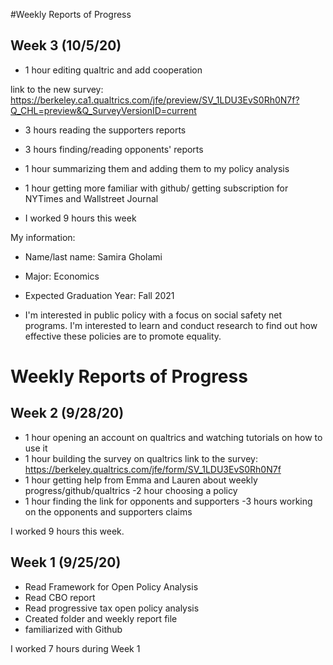 
#Weekly Reports of Progress


## Week 3 (10/5/20)

* 1 hour editing qualtric and add cooperation

link to the new survey:
https://berkeley.ca1.qualtrics.com/jfe/preview/SV_1LDU3EvS0Rh0N7f?Q_CHL=preview&Q_SurveyVersionID=current

* 3 hours reading the supporters reports

* 3 hours finding/reading opponents' reports

* 1 hour summarizing them and adding them to my policy analysis

* 1 hour getting more familiar with github/ getting subscription for NYTimes and Wallstreet Journal


* I worked 9 hours this week

My information:
* Name/last name: Samira Gholami

* Major: Economics

* Expected Graduation Year: Fall 2021

* I'm interested in public policy with a focus on social safety net programs. I'm interested to learn and conduct research to find out how effective these policies are to promote equality.




# Weekly Reports of Progress

## Week 2 (9/28/20)

- 1 hour opening an account on qualtrics and watching tutorials on how to use it
- 1 hour building the survey on qualtrics
 link to the survey:
 https://berkeley.qualtrics.com/jfe/form/SV_1LDU3EvS0Rh0N7f
- 1 hour getting help from Emma and Lauren about weekly progress/github/qualtrics
-2 hour choosing a policy
- 1 hour finding the link for opponents and supporters
-3 hours working on the opponents and supporters claims


I worked 9 hours this week.

## Week 1 (9/25/20)

- Read Framework for Open Policy Analysis
- Read CBO report
- Read progressive tax open policy analysis
- Created folder and weekly report file
- familiarized with Github


I worked 7 hours during Week 1

